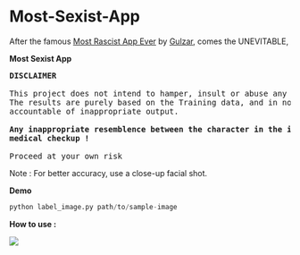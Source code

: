 # Most-Sexist-App

After the famous <a href="https://github.com/gulzar1996/most-racist-app-ever">Most Rascist App Ever</a> by <a href="https://github.com/gulzar1996">Gulzar</a>, comes the UNEVITABLE,

<b>Most Sexist App</b>

<pre><strong>DISCLAIMER </strong>

This project does not intend to hamper, insult or abuse any being, living or dead.
The results are purely based on the Training data, and in no scenario must the developer of the project be held 
accountable of inappropriate output.

<b>Any inappropriate resemblence between the character in the image and the output, should be dealt with an immediate
medical checkup ! </b> 
 
Proceed at your own risk</pre>

Note : For better accuracy, use a close-up facial shot.
 
 <b>Demo </b> 
 
 ```python
 python label_image.py path/to/sample-image
 ```
 <b>How to use :</b>
 
  <img src="https://github.com/mr-skyaakash/Most-Sexist-App/blob/master/demo.png">
